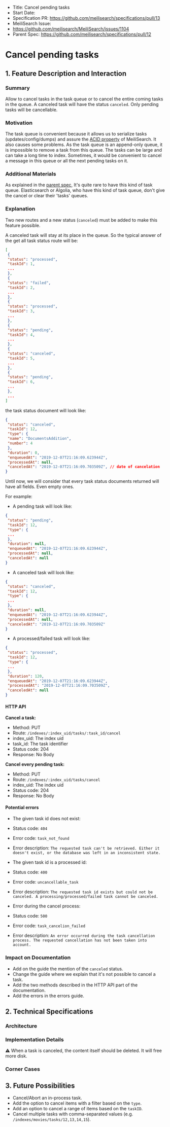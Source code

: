 - Title: Cancel pending tasks
- Start Date:
- Specification PR: https://github.com/meilisearch/specifications/pull/13
- MeiliSearch Issue: 
 - https://github.com/meilisearch/MeiliSearch/issues/1104
- Parent Spec: https://github.com/meilisearch/specifications/pull/12


# Cancel pending tasks

## 1. Feature Description and Interaction

### Summary

Allow to cancel tasks in the task queue or to cancel the entire coming tasks in the queue. A canceled task will have the status `canceled`. Only pending tasks will be cancellable. 

### Motivation

The task queue is convenient because it allows us to serialize tasks (updates/config/dumps) and assure the [ACID property](https://en.wikipedia.org/wiki/ACID) of MeiliSearch. It also causes some problems. As the task queue is an append-only queue, it is impossible to remove a task from this queue. The tasks can be large and can take a long time to index. Sometimes, it would be convenient to cancel a message in this queue or all the next pending tasks on it. 

### Additional Materials

As explained in the [parent spec](https://github.com/meilisearch/specifications/pull/12), It's quite rare to have this kind of task queue. Elasticsearch or Algolia, who have this kind of task queue, don't give the cancel or clear their 'tasks' queues. 

### Explanation

Two new routes and a new status (`canceled`) must be added to make this feature possible. 

A canceled task will stay at its place in the queue. So the typical answer of the get all task status route will be: 

```json
[
 {
 "status": "processed",
 "taskId": 1,
 ...
 },
 {
 "status": "failed",
 "taskId": 2,
 ...
 },
 {
 "status": "processed",
 "taskId": 3,
 ...
 },
 {
 "status": "pending",
 "taskId": 4,
 ...
 },
 {
 "status": "canceled",
 "taskId": 5,
 ...
 },
 {
 "status": "pending",
 "taskId": 6,
 ...
 },
 ...
]
```

the task status document will look like:

```json
{
 "status": "canceled",
 "taskId": 12,
 "type": {
 "name": "DocumentsAddition",
 "number": 4
 },
 "duration": 0,
 "enqueuedAt": "2019-12-07T21:16:09.623944Z",
 "processedAt": null,
 "canceledAt": "2019-12-07T21:16:09.703509Z", // date of cancelation
}
```

Until now, we will consider that every task status documents returned will have all fields. Even empty ones. 

For example:
- A pending task will look like:
```json
{
 "status": "pending",
 "taskId": 12,
 "type": {
 ...
 },
 "duration": null,
 "enqueuedAt": "2019-12-07T21:16:09.623944Z",
 "processedAt": null,
 "canceledAt": null
}
```

- A canceled task will look like:
```json
{
 "status": "canceled",
 "taskId": 12,
 "type": {
 ...
 },
 "duration": null,
 "enqueuedAt": "2019-12-07T21:16:09.623944Z",
 "processedAt": null,
 "canceledAt": "2019-12-07T21:16:09.703509Z"
}
```

- A processed/failed task will look like:
```json
{
 "status": "processed",
 "taskId": 12,
 "type": {
 ...
 },
 "duration": 120,
 "enqueuedAt": "2019-12-07T21:16:09.623944Z",
 "processedAt": "2019-12-07T21:16:09.703509Z",
 "canceledAt": null
}
```


#### HTTP API

**Cancel a task:**

- Method: PUT
- Route: `/indexes/:index_uid/tasks/:task_id/cancel`
 - index_uid: The index uid
 - task_id: The task identifier
- Status code: 204
- Response: No Body

**Cancel every pending task:**

- Method: PUT
- Route: `/indexes/:index_uid/tasks/cancel`
 - index_uid: The index uid
- Status code: 204
- Response: No Body

#### Potential errors

- The given task id does not exist: 
 - Status code: `404`
 - Error code: `task_not_found`
 - Error description: `The requested task can't be retrieved. Either it doesn't exist, or the database was left in an inconsistent state.`

- The given task id is a processed id: 
 - Status code: `400`
 - Error code: `uncancellable_task`
 - Error description: `The requested task id exists but could not be canceled. A processing/processed/failed task cannot be canceled.`

- Error during the cancel process:
 - Status code: `500`
 - Error code: `task_cancelion_failed`
 - Error description: `An error occurred during the task cancellation process. The requested cancellation has not been taken into account.`


### Impact on Documentation

- Add on the guide the mention of the `canceled` status. 
- Change the guide where we explain that it's not possible to cancel a task. 
- Add the two methods described in the HTTP API part of the documentation.
- Add the errors in the errors guide.

## 2. Technical Specifications

### Architecture
### Implementation Details

⚠️ When a task is canceled, the content itself should be deleted. It will free more disk.

### Corner Cases

## 3. Future Possibilities
- Cancel/Abort an in-process task.
- Add the option to cancel items with a filter based on the `type`.
- Add an option to cancel a range of items based on the `taskID`. 
- Cancel multiple tasks with comma-separated values (e.g. `/indexes/movies/tasks/12,13,14,15`). 

